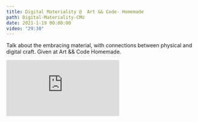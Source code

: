 ```yaml
---
title: Digital Materiality @  Art && Code- Homemade
path: Digital-Materiality-CMU
date: 2021-1-19 00:00:00
video: "29:30"
---
```


Talk about the embracing material, with connections between physical and digital craft. Given at Art && Code Homemade.

<iframe src="https://www.youtube-nocookie.com/embed/kHO8RR8szK8" frameborder="0" allow="accelerometer; autoplay; encrypted-media; gyroscope; picture-in-picture" allowfullscreen></iframe>